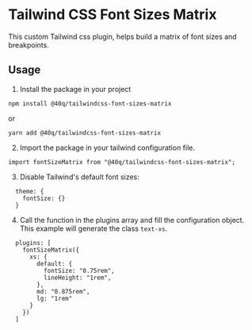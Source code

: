 # Tailwind CSS Font Sizes Matrix
This custom Tailwind css plugin, helps build a matrix of font sizes and breakpoints.

## Usage
1. Install the package in your project
```
npm install @40q/tailwindcss-font-sizes-matrix
```
or
```
yarn add @40q/tailwindcss-font-sizes-matrix
```

2. Import the package in your tailwind configuration file.
```
import fontSizeMatrix from "@40q/tailwindcss-font-sizes-matrix";
```

3. Disable Tailwind's default font sizes:
```
  theme: {
    fontSize: {}
  }
```

4. Call the function in the plugins array and fill the configuration object. This example will generate the class `text-xs`.
```
  plugins: [
    fontSizeMatrix({
      xs: {
        default: {
          fontSize: "0.75rem",
          lineHeight: "1rem",
        },
        md: "0.875rem",
        lg: "1rem"
      }
    })
  ]
```

